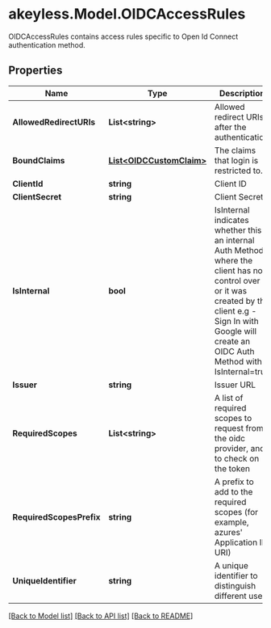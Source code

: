 # akeyless.Model.OIDCAccessRules
OIDCAccessRules contains access rules specific to Open Id Connect authentication method.

## Properties

Name | Type | Description | Notes
------------ | ------------- | ------------- | -------------
**AllowedRedirectURIs** | **List&lt;string&gt;** | Allowed redirect URIs after the authentication | [optional] 
**BoundClaims** | [**List&lt;OIDCCustomClaim&gt;**](OIDCCustomClaim.md) | The claims that login is restricted to. | [optional] 
**ClientId** | **string** | Client ID | [optional] 
**ClientSecret** | **string** | Client Secret | [optional] 
**IsInternal** | **bool** | IsInternal indicates whether this is an internal Auth Method where the client has no control over it, or it was created by the client e.g - Sign In with Google will create an OIDC Auth Method with IsInternal&#x3D;true | [optional] 
**Issuer** | **string** | Issuer URL | [optional] 
**RequiredScopes** | **List&lt;string&gt;** | A list of required scopes to request from the oidc provider, and to check on the token | [optional] 
**RequiredScopesPrefix** | **string** | A prefix to add to the required scopes (for example, azures&#39; Application ID URI) | [optional] 
**UniqueIdentifier** | **string** | A unique identifier to distinguish different users | [optional] 

[[Back to Model list]](../README.md#documentation-for-models) [[Back to API list]](../README.md#documentation-for-api-endpoints) [[Back to README]](../README.md)

